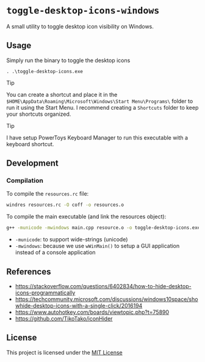# `toggle-desktop-icons-windows`

A small utility to toggle desktop icon visibility on Windows.

## Usage

Simply run the binary to toggle the desktop icons

```
. .\toggle-desktop-icons.exe
```

> [!TIP]
>
> You can create a shortcut and place it in the `$HOME\AppData\Roaming\Microsoft\Windows\Start Menu\Programs\` folder to run it using the Start Menu. I recommend creating a `Shortcuts` folder to keep your shortcuts organized.

> [!TIP]
>
> I have setup PowerToys Keyboard Manager to run this executable with a keyboard shortcut.

## Development

### Compilation

To compile the `resources.rc` file:

```sh
windres resources.rc -O coff -o resources.o
```

To compile the main executable (and link the resources object):

```sh
g++ -municode -mwindows main.cpp resource.o -o toggle-desktop-icons.exe
```

- `-municode`: to support wide-strings (unicode)
- `-mwindows`: because we use `wWinMain()` to setup a GUI application instead of a console application

## References

- https://stackoverflow.com/questions/6402834/how-to-hide-desktop-icons-programmatically
- https://techcommunity.microsoft.com/discussions/windows10space/showhide-desktop-icons-with-a-single-click/2016194
- https://www.autohotkey.com/boards/viewtopic.php?t=75890
- https://github.com/TikoTako/iconHider

## License

This project is licensed under the [MIT License](./LICENSE)
